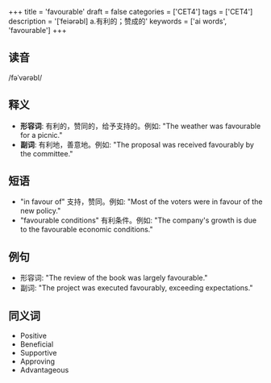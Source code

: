 +++
title = 'favourable'
draft = false
categories = ['CET4']
tags = ['CET4']
description = '[ˈfeiərəbl] a.有利的；赞成的'
keywords = ['ai words', 'favourable']
+++

## 读音
/fəˈvərəbl/

## 释义
- **形容词**: 有利的，赞同的，给予支持的。例如: "The weather was favourable for a picnic."
- **副词**: 有利地，善意地。例如: "The proposal was received favourably by the committee."

## 短语
- "in favour of" 支持，赞同。例如: "Most of the voters were in favour of the new policy."
- "favourable conditions" 有利条件。例如: "The company's growth is due to the favourable economic conditions."

## 例句
- 形容词: "The review of the book was largely favourable."
- 副词: "The project was executed favourably, exceeding expectations."

## 同义词
- Positive
- Beneficial
- Supportive
- Approving
- Advantageous
